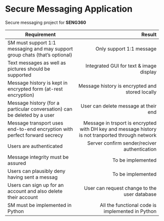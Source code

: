 # Secure Messaging Application

Secure messaging project for **SENG360**


| Requirement	| Result 		| 
| -------------	|-------------:| 
|SM must support 1:1 messaging and may support group chats (that’s optional)| Only support 1:1 message|
|Text messages as well as pictures should be supported|Integrated GUI for text & image display|
|Message history is kept in encrypted form (at-rest encryption)| Message history is encrypted and stored locally|
|Message history (for a particular conversation) can be deleted by a user| User can delete message at their end|
|Message transport uses end-to-end encryption with perfect forward secrecy|Message in trsport is encrypted with DH key and message history is not tranported through network|
|Users are authenticated | Server confirm sender/reciver authentication|
|Message integrity must be assured| To be implemented|
|Users can plausibly deny having sent a messag|To be implemented|
|Users can sign up for an account and also delete their account|User can request change to the user database|
|SM must be implemented in Python| All the functional code is implemented in Python|
